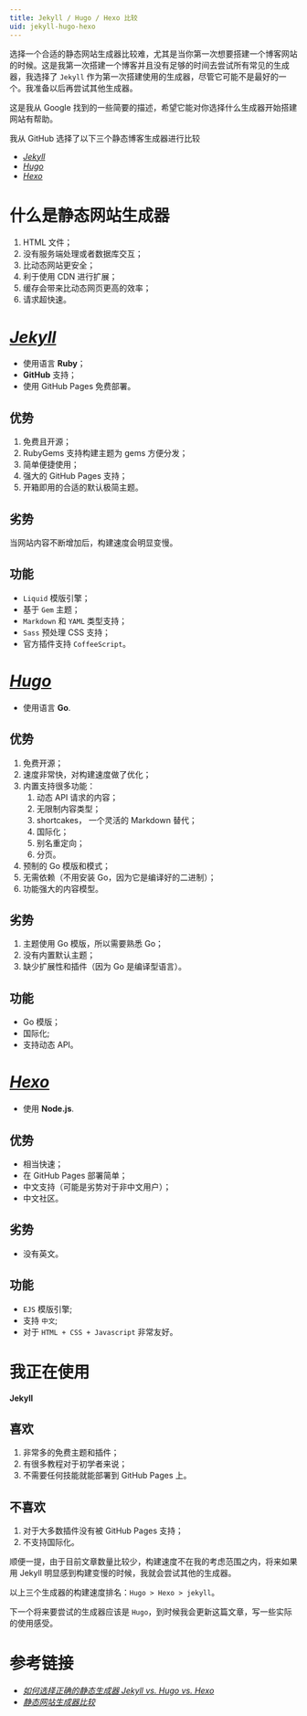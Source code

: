 ```yaml
---
title: Jekyll / Hugo / Hexo 比较
uid: jekyll-hugo-hexo
---
```




选择一个合适的静态网站生成器比较难，尤其是当你第一次想要搭建一个博客网站的时候。这是我第一次搭建一个博客并且没有足够的时间去尝试所有常见的生成器，我选择了 `Jekyll` 作为第一次搭建使用的生成器，尽管它可能不是最好的一个。我准备以后再尝试其他生成器。

这是我从 Google 找到的一些简要的描述，希望它能对你选择什么生成器开始搭建网站有帮助。

我从 GitHub 选择了以下三个静态博客生成器进行比较

* [*Jekyll*](https://jekyllrb.com/)
* [*Hugo*](https://gohugo.io/)
* [*Hexo*]([https://hexo.io](https://hexo.io/))

# 什么是静态网站生成器

1. HTML 文件；
2. 没有服务端处理或者数据库交互；
3. 比动态网站更安全；
4. 利于使用 CDN 进行扩展；
5. 缓存会带来比动态网页更高的效率；
6. 请求超快速。

# [*Jekyll*](https://jekyllrb.com/)

* 使用语言 **Ruby**；
* **GitHub** 支持；
* 使用 GitHub Pages 免费部署。

## 优势

1. 免费且开源；
2. RubyGems 支持构建主题为 gems 方便分发；
3. 简单便捷使用；
4. 强大的 GitHub Pages 支持；
5. 开箱即用的合适的默认极简主题。

## 劣势

当网站内容不断增加后，构建速度会明显变慢。

## 功能

* `Liquid` 模版引擎；
* 基于 `Gem` 主题；
* `Markdown` 和 `YAML` 类型支持；
* `Sass` 预处理 CSS 支持；
* 官方插件支持 `CoffeeScript`。



# [*Hugo*](https://gohugo.io)

* 使用语言 **Go**.

## 优势

1. 免费开源；
2. 速度非常快，对构建速度做了优化；
3. 内置支持很多功能：
   1. 动态 API 请求的内容；
   2. 无限制内容类型；
   3. shortcakes， 一个灵活的 Markdown 替代；
   4. 国际化；
   5. 别名重定向；
   6. 分页。
4. 预制的 Go 模版和模式；
5. 无需依赖（不用安装 Go，因为它是编译好的二进制）；
6. 功能强大的内容模型。

## 劣势

1. 主题使用 Go 模版，所以需要熟悉 Go；
2. 没有内置默认主题；
3. 缺少扩展性和插件（因为 Go 是编译型语言）。

## 功能

* Go 模版；
* 国际化;
* 支持动态 API。



# [*Hexo*](https://hexo.io)

* 使用 **Node.js**.

## 优势

* 相当快速；
* 在 GitHub Pages 部署简单；
* 中文支持（可能是劣势对于非中文用户）；
* 中文社区。

## 劣势

* 没有英文。

## 功能

* `EJS` 模版引擎;
* 支持 `中文`;
* 对于 `HTML + CSS + Javascript` 非常友好。

# 我正在使用

**Jekyll**

## 喜欢

1. 非常多的免费主题和插件；
2. 有很多教程对于初学者来说；
3. 不需要任何技能就能部署到 GitHub Pages 上。

## 不喜欢

1. 对于大多数插件没有被 GitHub Pages 支持；
2. 不支持国际化。



顺便一提，由于目前文章数量比较少，构建速度不在我的考虑范围之内，将来如果用 Jekyll 明显感到构建变慢的时候，我就会尝试其他的生成器。

以上三个生成器的构建速度排名：`Hugo > Hexo > jekyll`。

下一个将来要尝试的生成器应该是 `Hugo`，到时候我会更新这篇文章，写一些实际的使用感受。



# 参考链接

* [*如何选择正确的静态生成器 Jekyll vs. Hugo vs. Hexo*](https://www.techiediaries.com/jekyll-hugo-hexo/)
* [*静态网站生成器比较*](https://www.staticgen.com/)
